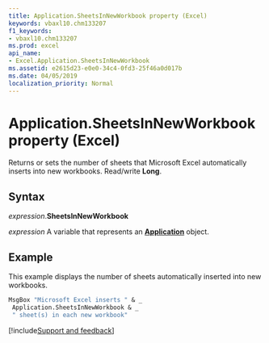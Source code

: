 ```yaml
---
title: Application.SheetsInNewWorkbook property (Excel)
keywords: vbaxl10.chm133207
f1_keywords:
- vbaxl10.chm133207
ms.prod: excel
api_name:
- Excel.Application.SheetsInNewWorkbook
ms.assetid: e2615d23-e0e0-34c4-0fd3-25f46a0d017b
ms.date: 04/05/2019
localization_priority: Normal
---
```



# Application.SheetsInNewWorkbook property (Excel)

Returns or sets the number of sheets that Microsoft Excel automatically inserts into new workbooks. Read/write **Long**.


## Syntax

_expression_.**SheetsInNewWorkbook**

_expression_ A variable that represents an **[Application](Excel.Application(object).md)** object.


## Example

This example displays the number of sheets automatically inserted into new workbooks.

```vb
MsgBox "Microsoft Excel inserts " & _ 
 Application.SheetsInNewWorkbook & _ 
 " sheet(s) in each new workbook"
```




[!include[Support and feedback](~/includes/feedback-boilerplate.md)]